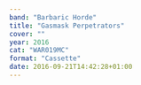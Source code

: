 ```yaml
---
band: "Barbaric Horde"
title: "Gasmask Perpetrators"
cover: ""
year: 2016
cat: "WAR019MC"
format: "Cassette"
date: 2016-09-21T14:42:28+01:00
---
```

